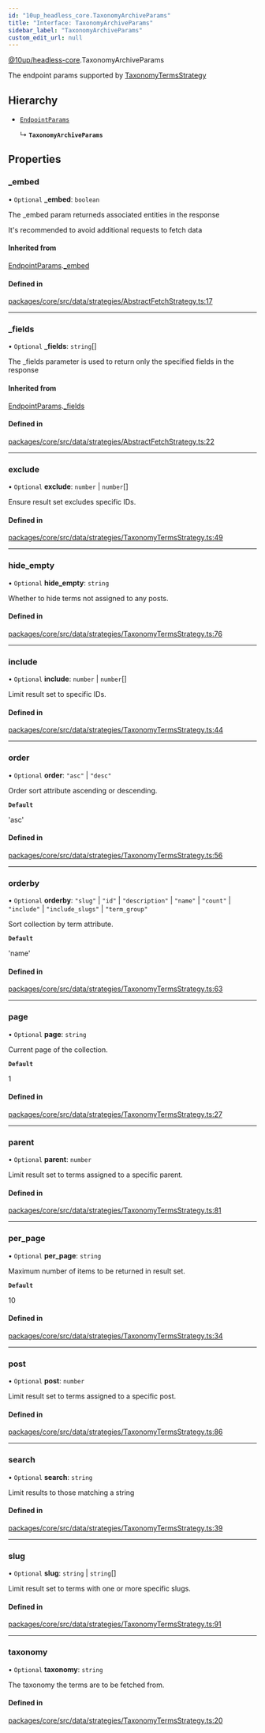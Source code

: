 ```yaml
---
id: "10up_headless_core.TaxonomyArchiveParams"
title: "Interface: TaxonomyArchiveParams"
sidebar_label: "TaxonomyArchiveParams"
custom_edit_url: null
---
```


[@10up/headless-core](../modules/10up_headless_core.md).TaxonomyArchiveParams

The endpoint params supported by [TaxonomyTermsStrategy](../classes/10up_headless_core.TaxonomyTermsStrategy.md)

## Hierarchy

- [`EndpointParams`](10up_headless_core.EndpointParams.md)

  ↳ **`TaxonomyArchiveParams`**

## Properties

### \_embed

• `Optional` **\_embed**: `boolean`

The _embed param returneds associated entities in the response

It's recommended to avoid additional requests to fetch data

#### Inherited from

[EndpointParams](10up_headless_core.EndpointParams.md).[_embed](10up_headless_core.EndpointParams.md#_embed)

#### Defined in

[packages/core/src/data/strategies/AbstractFetchStrategy.ts:17](https://github.com/10up/headless/blob/32c3bf4/packages/core/src/data/strategies/AbstractFetchStrategy.ts#L17)

___

### \_fields

• `Optional` **\_fields**: `string`[]

The _fields parameter is used to return only the specified fields in the response

#### Inherited from

[EndpointParams](10up_headless_core.EndpointParams.md).[_fields](10up_headless_core.EndpointParams.md#_fields)

#### Defined in

[packages/core/src/data/strategies/AbstractFetchStrategy.ts:22](https://github.com/10up/headless/blob/32c3bf4/packages/core/src/data/strategies/AbstractFetchStrategy.ts#L22)

___

### exclude

• `Optional` **exclude**: `number` \| `number`[]

Ensure result set excludes specific IDs.

#### Defined in

[packages/core/src/data/strategies/TaxonomyTermsStrategy.ts:49](https://github.com/10up/headless/blob/32c3bf4/packages/core/src/data/strategies/TaxonomyTermsStrategy.ts#L49)

___

### hide\_empty

• `Optional` **hide\_empty**: `string`

Whether to hide terms not assigned to any posts.

#### Defined in

[packages/core/src/data/strategies/TaxonomyTermsStrategy.ts:76](https://github.com/10up/headless/blob/32c3bf4/packages/core/src/data/strategies/TaxonomyTermsStrategy.ts#L76)

___

### include

• `Optional` **include**: `number` \| `number`[]

Limit result set to specific IDs.

#### Defined in

[packages/core/src/data/strategies/TaxonomyTermsStrategy.ts:44](https://github.com/10up/headless/blob/32c3bf4/packages/core/src/data/strategies/TaxonomyTermsStrategy.ts#L44)

___

### order

• `Optional` **order**: ``"asc"`` \| ``"desc"``

Order sort attribute ascending or descending.

**`Default`**

'asc'

#### Defined in

[packages/core/src/data/strategies/TaxonomyTermsStrategy.ts:56](https://github.com/10up/headless/blob/32c3bf4/packages/core/src/data/strategies/TaxonomyTermsStrategy.ts#L56)

___

### orderby

• `Optional` **orderby**: ``"slug"`` \| ``"id"`` \| ``"description"`` \| ``"name"`` \| ``"count"`` \| ``"include"`` \| ``"include_slugs"`` \| ``"term_group"``

Sort collection by term attribute.

**`Default`**

'name'

#### Defined in

[packages/core/src/data/strategies/TaxonomyTermsStrategy.ts:63](https://github.com/10up/headless/blob/32c3bf4/packages/core/src/data/strategies/TaxonomyTermsStrategy.ts#L63)

___

### page

• `Optional` **page**: `string`

Current page of the collection.

**`Default`**

1

#### Defined in

[packages/core/src/data/strategies/TaxonomyTermsStrategy.ts:27](https://github.com/10up/headless/blob/32c3bf4/packages/core/src/data/strategies/TaxonomyTermsStrategy.ts#L27)

___

### parent

• `Optional` **parent**: `number`

Limit result set to terms assigned to a specific parent.

#### Defined in

[packages/core/src/data/strategies/TaxonomyTermsStrategy.ts:81](https://github.com/10up/headless/blob/32c3bf4/packages/core/src/data/strategies/TaxonomyTermsStrategy.ts#L81)

___

### per\_page

• `Optional` **per\_page**: `string`

Maximum number of items to be returned in result set.

**`Default`**

10

#### Defined in

[packages/core/src/data/strategies/TaxonomyTermsStrategy.ts:34](https://github.com/10up/headless/blob/32c3bf4/packages/core/src/data/strategies/TaxonomyTermsStrategy.ts#L34)

___

### post

• `Optional` **post**: `number`

Limit result set to terms assigned to a specific post.

#### Defined in

[packages/core/src/data/strategies/TaxonomyTermsStrategy.ts:86](https://github.com/10up/headless/blob/32c3bf4/packages/core/src/data/strategies/TaxonomyTermsStrategy.ts#L86)

___

### search

• `Optional` **search**: `string`

Limit results to those matching a string

#### Defined in

[packages/core/src/data/strategies/TaxonomyTermsStrategy.ts:39](https://github.com/10up/headless/blob/32c3bf4/packages/core/src/data/strategies/TaxonomyTermsStrategy.ts#L39)

___

### slug

• `Optional` **slug**: `string` \| `string`[]

Limit result set to terms with one or more specific slugs.

#### Defined in

[packages/core/src/data/strategies/TaxonomyTermsStrategy.ts:91](https://github.com/10up/headless/blob/32c3bf4/packages/core/src/data/strategies/TaxonomyTermsStrategy.ts#L91)

___

### taxonomy

• `Optional` **taxonomy**: `string`

The taxonomy the terms are to be fetched from.

#### Defined in

[packages/core/src/data/strategies/TaxonomyTermsStrategy.ts:20](https://github.com/10up/headless/blob/32c3bf4/packages/core/src/data/strategies/TaxonomyTermsStrategy.ts#L20)
